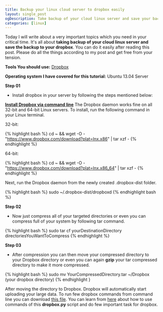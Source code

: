 ```yaml
---
title: Backup your linux cloud server to dropbox easily
layout: single_post
ogDescription: Take backup of your cloud linux server and save your backup to dropbox easily by following few simple steps.
categories: [linux]
---
```


Today I will write about a very important topics which you need in your critical time. It's all about **taking backup of your cloud linux server and save the backup to your dropbox**. You can do it easily after reading this post. Please do all the things according to my post and get free from your tension.

**Tools You should use:** [Dropbox](http://www.dropbox.com)

**Operating system I have covered for this tutorial:** Ubuntu 13.04 Server

**Step 01**
- Install dropbox in your server by following the steps mentioned below:

**[Install Dropbox via command line](https://www.dropbox.com/install?os=linux)**
The Dropbox daemon works fine on all 32-bit and 64-bit Linux servers. To install, run the following command in your Linux terminal.

32-bit:

{% highlight bash %}
cd ~ && wget -O - "https://www.dropbox.com/download?plat=lnx.x86" | tar xzf -
{% endhighlight %}

64-bit:

{% highlight bash %}
cd ~ && wget -O - "https://www.dropbox.com/download?plat=lnx.x86_64" | tar xzf -
{% endhighlight %}

Next, run the Dropbox daemon from the newly created .dropbox-dist folder.

{% highlight bash %}
sudo ~/.dropbox-dist/dropboxd
{% endhighlight bash %}

**Step 02**
- Now just compress all of your targeted directories or even you can compress full of your system by following tar command.

{% highlight bash %}
sudo tar cf yourDestinationDirectory directoriesYouWantToCompress
{% endhighlight %}

**Step 03**
- After compression you can then move your compressed directory to your Dropbox directory or even you can again **gzip** your tar compressed directory to make it more compressed.

{% highlight bash %}
sudo mv YourCompressedDirectory.tar ~/Dropbox (your dropbox directory)
{% endhighlight }

After moving the directory to Dropbox. Dropbox will automatically start uploading your large data. To run few dropbox commands from command line you can download [this file](https://www.dropbox.com/download?dl=packages/dropbox.py). You can learn from [here](http://www.dropboxwiki.com/tips-and-tricks/using-the-official-dropbox-command-line-interface-cli) about how to use commands of this **dropbox.py** script and do few important task for dropbox.
